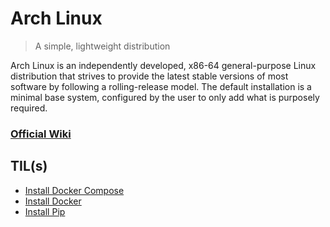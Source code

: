 # Arch Linux

> A simple, lightweight distribution

Arch Linux is an independently developed, x86-64 general-purpose Linux distribution that strives to provide the latest stable versions of most software by following a rolling-release model. The default installation is a minimal base system, configured by the user to only add what is purposely required.

### [Official Wiki](https://wiki.archlinux.org/)

## TIL(s)

- [Install Docker Compose](docker-compose.md)
- [Install Docker](install-docker.md)
- [Install Pip](install-pip3.md)
